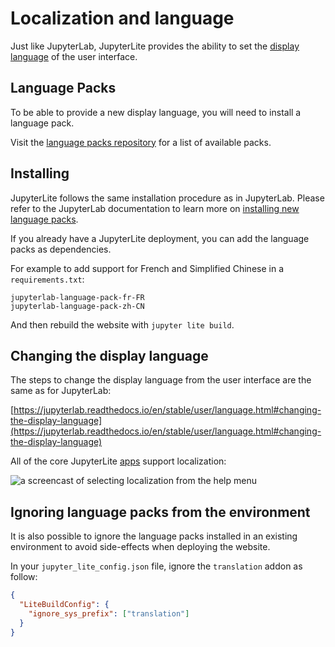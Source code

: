 # Localization and language

Just like JupyterLab, JupyterLite provides the ability to set the
[display language](https://jupyterlab.readthedocs.io/en/stable/user/language.html) of
the user interface.

## Language Packs

To be able to provide a new display language, you will need to install a language pack.

Visit the [language packs repository](https://github.com/jupyterlab/language-packs) for
a list of available packs.

## Installing

JupyterLite follows the same installation procedure as in JupyterLab. Please refer to
the JupyterLab documentation to learn more on
[installing new language packs](https://jupyterlab.readthedocs.io/en/stable/user/language.html#installing).

If you already have a JupyterLite deployment, you can add the language packs as
dependencies.

For example to add support for French and Simplified Chinese in a `requirements.txt`:

```text
jupyterlab-language-pack-fr-FR
jupyterlab-language-pack-zh-CN
```

And then rebuild the website with `jupyter lite build`.

## Changing the display language

The steps to change the display language from the user interface are the same as for
JupyterLab:

[https://jupyterlab.readthedocs.io/en/stable/user/language.html#changing-the-display-language](https://jupyterlab.readthedocs.io/en/stable/user/language.html#changing-the-display-language)

All of the core JupyterLite [apps](../../quickstart/using.md#applications) support
localization:

![a screencast of selecting localization from the help menu](https://user-images.githubusercontent.com/591645/134638710-e99b9710-af61-43e0-856b-cb383b8e8181.gif 'JupyterLite and RetroLite localization')

## Ignoring language packs from the environment

It is also possible to ignore the language packs installed in an existing environment to
avoid side-effects when deploying the website.

In your `jupyter_lite_config.json` file, ignore the `translation` addon as follow:

```json
{
  "LiteBuildConfig": {
    "ignore_sys_prefix": ["translation"]
  }
}
```
